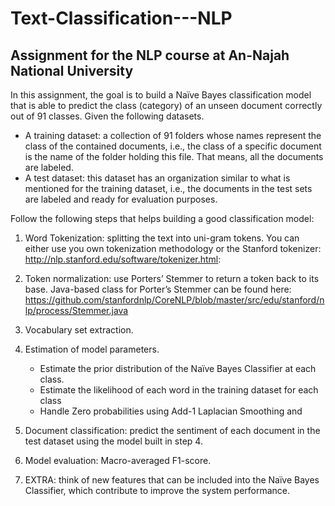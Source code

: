 # Text-Classification---NLP
Assignment for the NLP course at An-Najah National University
----
In this assignment, the goal is to build a Naïve Bayes classification model that is able to predict the class (category) of an unseen document correctly out of 91 classes. Given the following datasets.
  - A training dataset: a collection of 91 folders whose names represent the class of the contained documents, i.e., the class of a specific document is the name of the folder holding this file. That means, all the documents are labeled.
  - A test dataset: this dataset has an organization similar to what is mentioned for the training dataset, i.e., the documents in the test sets are labeled and ready for evaluation purposes.
  
Follow the following steps that helps building a good classification model:
1.	Word Tokenization: splitting the text into uni-gram tokens.
You can either use you own tokenization methodology or the Stanford tokenizer: http://nlp.stanford.edu/software/tokenizer.html:

2.	Token normalization: use Porters’ Stemmer to return a token back to its base.
Java-based class for Porter’s Stemmer can be found here:
https://github.com/stanfordnlp/CoreNLP/blob/master/src/edu/stanford/nlp/process/Stemmer.java

3.	Vocabulary set extraction.

4.	Estimation of model parameters.
     - Estimate the prior distribution of the Naïve Bayes Classifier at each class.
     - Estimate the likelihood of each word in the training dataset for each class
     - Handle Zero probabilities using Add-1 Laplacian Smoothing and

6.	Document classification: predict the sentiment of each document in the test dataset using the model built in step 4.

7.	Model evaluation: Macro-averaged F1-score.

8.	EXTRA: think of new features that can be included into the Naïve Bayes Classifier, which contribute to improve the system performance.
